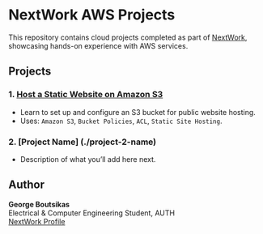# NextWork AWS Projects

This repository contains cloud projects completed as part of [NextWork](https://learn.nextwork.org/), showcasing hands-on experience with AWS services.

## Projects

### 1. [Host a Static Website on Amazon S3](./s3-static-website-hosting)
- Learn to set up and configure an S3 bucket for public website hosting.
- Uses: `Amazon S3`, `Bucket Policies`, `ACL`, `Static Site Hosting`.

### 2. [Project Name] (./project-2-name)
- Description of what you’ll add here next.

## Author

**George Boutsikas**  
Electrical & Computer Engineering Student, AUTH  
[NextWork Profile](https://learn.nextwork.org/)